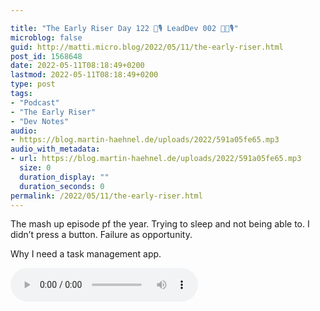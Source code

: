 ```yaml
---

title: "The Early Riser Day 122 🌅🎙 LeadDev 002 👨‍💻🎙"
microblog: false
guid: http://matti.micro.blog/2022/05/11/the-early-riser.html
post_id: 1568648
date: 2022-05-11T08:18:49+0200
lastmod: 2022-05-11T08:18:49+0200
type: post
tags:
- "Podcast"
- "The Early Riser"
- "Dev Notes"
audio:
- https://blog.martin-haehnel.de/uploads/2022/591a05fe65.mp3
audio_with_metadata:
- url: https://blog.martin-haehnel.de/uploads/2022/591a05fe65.mp3
  size: 0
  duration_display: ""
  duration_seconds: 0
permalink: /2022/05/11/the-early-riser.html
---
```

The mash up episode pf the year. Trying to sleep and not being able to. I didn’t press a button. Failure as opportunity.

Why I need a task management app.

<audio controls="controls" src="https://blog.martin-haehnel.de/uploads/2022/591a05fe65.mp3" preload="metadata" />
